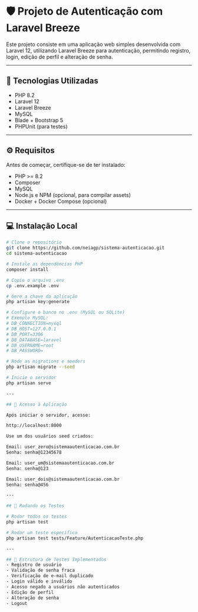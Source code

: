 # 🛡️ Projeto de Autenticação com Laravel Breeze

Este projeto consiste em uma aplicação web simples desenvolvida com Laravel 12, utilizando Laravel Breeze para autenticação, permitindo registro, login, edição de perfil e alteração de senha.

---

## 🚀 Tecnologias Utilizadas

- PHP 8.2
- Laravel 12
- Laravel Breeze
- MySQL
- Blade + Bootstrap 5
- PHPUnit (para testes)

---

## ⚙️ Requisitos

Antes de começar, certifique-se de ter instalado:

- PHP >= 8.2
- Composer
- MySQL
- Node.js e NPM (opcional, para compilar assets)
- Docker + Docker Compose (opcional)

---

## 💻 Instalação Local

```bash
# Clone o repositório
git clone https://github.com/neiagp/sistema-autenticacao.git
cd sistema-autenticacao

# Instale as dependências PHP
composer install

# Copie o arquivo .env
cp .env.example .env

# Gere a chave da aplicação
php artisan key:generate

# Configure o banco no .env (MySQL ou SQLite)
# Exemplo MySQL:
# DB_CONNECTION=mysql
# DB_HOST=127.0.0.1
# DB_PORT=3306
# DB_DATABASE=laravel
# DB_USERNAME=root
# DB_PASSWORD=

# Rode as migrations e seeders
php artisan migrate --seed

# Inicie o servidor
php artisan serve

---

## 👥 Acesso à Aplicação

Após iniciar o servidor, acesse:

http://localhost:8000

Use um dos usuários seed criados:

Email: user_zero@sistemaautenticacao.com.br
Senha: senha@12345678

Email: user_um@sistemaautenticacao.com.br
Senha: senha@123

Email: user_dois@sistemaautenticacao.com.br
Senha: senha@456

---

## 🧪 Rodando os Testes

# Rodar todos os testes
php artisan test

# Rodar um teste específico
php artisan test tests/Feature/AutenticacaoTeste.php

---

## 🧬 Estrutura de Testes Implementados
- Registro de usuário
- Validação de senha fraca
- Verificação de e-mail duplicado
- Login válido e inválido
- Acesso negado a usuários não autenticados
- Edição de perfil
- Alteração de senha
- Logout